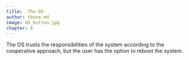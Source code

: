 ```yaml
---
title:  The OS
author: tbone.md
image: OS_button.jpg
chapter: 6
---
```

The OS trusts the responsibilities of the system according to the cooperative approach, but the user has the option to reboot the system.
